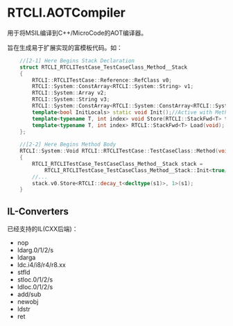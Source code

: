 # RTCLI.AOTCompiler
用于将MSIL编译到C++/MicroCode的AOT编译器。

旨在生成易于扩展实现的富模板代码。如：

``` c++
    //[2-1] Here Begins Stack Declaration
    struct RTCLI_RTCLITestCase_TestCaseClass_Method__Stack
    {
        RTCLI::RTCLITestCase::Reference::RefClass v0;
        RTCLI::System::ConstArray<RTCLI::System::String> v1;
        RTCLI::System::Array v2;
        RTCLI::System::String v3;
        RTCLI::System::ConstArray<RTCLI::System::ConstArray<RTCLI::System::String>> v4;
        template<bool InitLocals> static void Init();//Active with MethodBody.InitLocals Property.
        template<typename T, int index> void Store(RTCLI::StackFwd<T> toStore); //Store to Stack.
        template<typename T, int index> RTCLI::StackFwd<T> Load(void); //Load from Stack.
    };
    
    //[2-2] Here Begins Method Body
    RTCLI::System::Void RTCLI::RTCLITestCase::TestCaseClass::Method(void)
    {
        RTCLI_RTCLITestCase_TestCaseClass_Method__Stack stack =
            RTCLI_RTCLITestCase_TestCaseClass_Method__Stack::Init<true/*InitLocals*/>();
        //...
        stack.v0.Store<RTCLI::decay_t<decltype(s1)>, 1>(s1);
    }
```

## IL-Converters

已经支持的IL(CXX后端)：

- nop
- ldarg.0/1/2/s
- ldarga
- ldc.i4/i8/r4/r8.xx
- stfld
- stloc.0/1/2/s
- ldloc.0/1/2/s
- add/sub 
- newobj
- ldstr
- ret